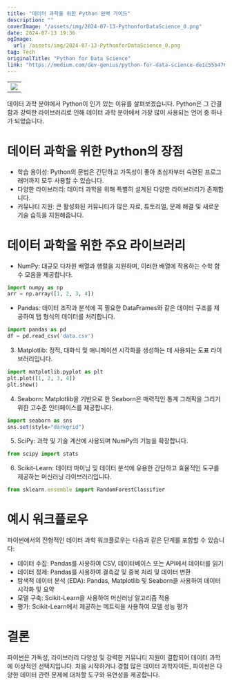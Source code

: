 ```yaml
---
title: "데이터 과학을 위한 Python 완벽 가이드"
description: ""
coverImage: "/assets/img/2024-07-13-PythonforDataScience_0.png"
date: 2024-07-13 19:36
ogImage: 
  url: /assets/img/2024-07-13-PythonforDataScience_0.png
tag: Tech
originalTitle: "Python for Data Science"
link: "https://medium.com/dev-genius/python-for-data-science-de1c55b4761c"
---
```



<table>
    <tr>
        <td><img src="/assets/img/2024-07-13-PythonforDataScience_0.png" /></td>
    </tr>
</table>

데이터 과학 분야에서 Python이 인기 있는 이유를 살펴보겠습니다. Python은 그 간결함과 강력한 라이브러리로 인해 데이터 과학 분야에서 가장 많이 사용되는 언어 중 하나가 되었습니다.

# 데이터 과학을 위한 Python의 장점

- 학습 용이성: Python의 문법은 간단하고 가독성이 좋아 초심자부터 숙련된 프로그래머까지 모두 사용할 수 있습니다.
- 다양한 라이브러리: 데이터 과학을 위해 특별히 설계된 다양한 라이브러리가 존재합니다.
- 커뮤니티 지원: 큰 활성화된 커뮤니티가 많은 자료, 튜토리얼, 문제 해결 및 새로운 기술 습득을 지원해줍니다.

<div class="content-ad"></div>

# 데이터 과학을 위한 주요 라이브러리

- NumPy: 대규모 다차원 배열과 행렬을 지원하며, 이러한 배열에 작용하는 수학 함수 모음을 제공합니다.

```python
import numpy as np
arr = np.array([1, 2, 3, 4])
```

- Pandas: 데이터 조작과 분석에 꼭 필요한 DataFrames와 같은 데이터 구조를 제공하여 탭 형식의 데이터를 처리합니다.

<div class="content-ad"></div>

```python
import pandas as pd
df = pd.read_csv('data.csv')
```

3. Matplotlib: 정적, 대화식 및 애니메이션 시각화를 생성하는 데 사용되는 도표 라이브러리입니다.

```python
import matplotlib.pyplot as plt
plt.plot([1, 2, 3, 4])
plt.show()
```

4. Seaborn: Matplotlib을 기반으로 한 Seaborn은 매력적인 통계 그래픽을 그리기 위한 고수준 인터페이스를 제공합니다.

<div class="content-ad"></div>

```js
import seaborn as sns
sns.set(style="darkgrid")
```

5. SciPy: 과학 및 기술 계산에 사용되며 NumPy의 기능을 확장합니다.

```js
from scipy import stats
```

6. Scikit-Learn: 데이터 마이닝 및 데이터 분석에 유용한 간단하고 효율적인 도구를 제공하는 머신러닝 라이브러리입니다.

<div class="content-ad"></div>

```js
from sklearn.ensemble import RandomForestClassifier
```

# 예시 워크플로우

파이썬에서의 전형적인 데이터 과학 워크플로우는 다음과 같은 단계를 포함할 수 있습니다:

- 데이터 수집: Pandas를 사용하여 CSV, 데이터베이스 또는 API에서 데이터를 읽기
- 데이터 정제: Pandas를 사용하여 결측값 및 중복 처리 및 데이터 변환
- 탐색적 데이터 분석 (EDA): Pandas, Matplotlib 및 Seaborn을 사용하여 데이터 시각화 및 요약
- 모델 구축: Scikit-Learn을 사용하여 머신러닝 알고리즘 적용
- 평가: Scikit-Learn에서 제공하는 메트릭을 사용하여 모델 성능 평가


<div class="content-ad"></div>

# 결론

파이썬은 가독성, 라이브러리 다양성 및 강력한 커뮤니티 지원이 결합되어 데이터 과학에 이상적인 선택지입니다. 처음 시작하거나 경험 많은 데이터 과학자이든, 파이썬은 다양한 데이터 관련 문제에 대처할 도구와 유연성을 제공합니다.